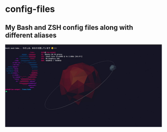 # config-files

## My Bash and ZSH config files along with different aliases

<div align="center">
<img hight="300" width="700" alt="GIF" align="center" src="https://github.com/sayand0122/config-files/blob/main/assets/2.jpg">
</div>
